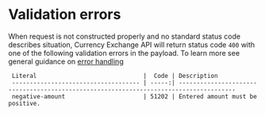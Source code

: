    
Validation errors
=================

When request is not constructed properly and no standard status code describes situation, Currency Exchange API will return status code `400` with one of the following validation errors in the payload. To learn more see general guidance on [error handling]()

     Literal                              |  Code | Description                                                                           
     ------------------------------------ | -----:| --------------------------------------------------------------------------------------                              
     negative-amount                      | 51202 | Entered amount must be positive.                                                       
